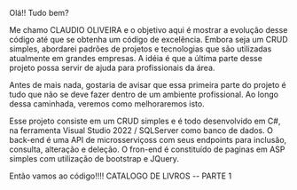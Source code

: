 Olá!! Tudo bem?

Me chamo CLAUDIO OLIVEIRA e o objetivo aqui é mostrar a evolução desse código até que se obtenha um código de excelência. 
Embora seja um CRUD simples, abordarei padrões de projetos e tecnologias que são utilizadas atualmente em grandes empresas.
A idéia é que a última parte desse projeto possa servir de ajuda para profissionais da área.  

Antes de mais nada, gostaria de avisar que essa primeira parte do projeto é tudo que não se deve fazer dentro de um ambiente profissional.
Ao longo dessa caminhada, veremos como melhoraremos isto.

Esse projeto consiste em um CRUD simples e é todo desenvolvido em C#, na ferramenta Visual Studio 2022 / SQLServer como banco de dados.
O back-end é uma API de microsserviçoss com seus endpoints para inclusão, consulta, alteração e deleção.
O fron-end é constituído de paginas em ASP simples com utilização de bootstrap e JQuery.

Então vamos ao código!!!!
CATALOGO DE LIVROS -- PARTE 1
